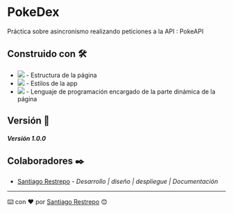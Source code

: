 # PokeDex

Práctica sobre asincronísmo realizando peticiones a la API : PokeAPI 

## Construido con 🛠️

* <img src="https://shields.io/badge/html5-brown?logo=html5&logoColor=white&style=for-the-badge"> - Estructura de la página
* <img src="https://shields.io/badge/css3-blue?logo=css3&style=for-the-badge"> - Estilos de la app
* <img src="https://shields.io/badge/javascript-black?logo=javascript&style=for-the-badge"> - Lenguaje de programación encargado de la parte dinámica de la página

## Versión 📌

##### Versión 1.0.0

## Colaboradores ✒️

* [Santiago Restrepo](https://github.com/Santiago-Restrepo) - *Desarrollo | diseño | despliegue | Documentación*

---
⌨️ con ❤️ por [Santiago Restrepo](https://github.com/santiago-restrepo) 😊
